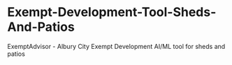 # Exempt-Development-Tool-Sheds-And-Patios
ExemptAdvisor - Albury City Exempt Development AI/ML tool for sheds and patios
